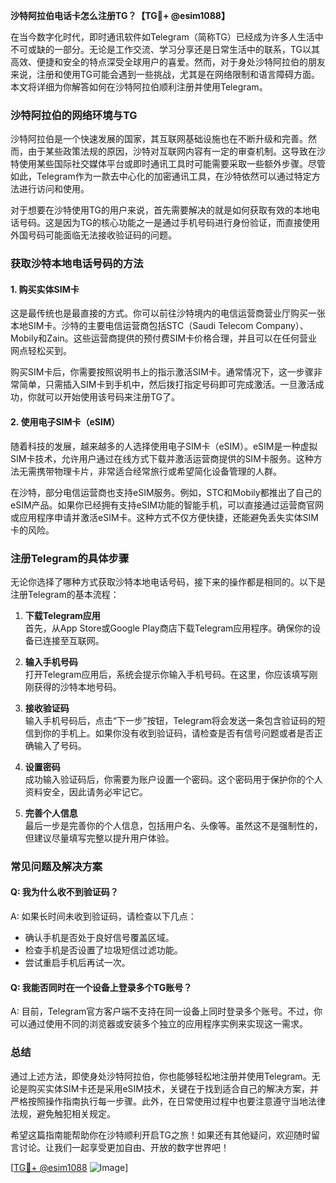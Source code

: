 **沙特阿拉伯电话卡怎么注册TG？【TG💪+ @esim1088】**

在当今数字化时代，即时通讯软件如Telegram（简称TG）已经成为许多人生活中不可或缺的一部分。无论是工作交流、学习分享还是日常生活中的联系，TG以其高效、便捷和安全的特点深受全球用户的喜爱。然而，对于身处沙特阿拉伯的朋友来说，注册和使用TG可能会遇到一些挑战，尤其是在网络限制和语言障碍方面。本文将详细为你解答如何在沙特阿拉伯顺利注册并使用Telegram。

### 沙特阿拉伯的网络环境与TG

沙特阿拉伯是一个快速发展的国家，其互联网基础设施也在不断升级和完善。然而，由于某些政策法规的原因，沙特对互联网内容有一定的审查机制。这导致在沙特使用某些国际社交媒体平台或即时通讯工具时可能需要采取一些额外步骤。尽管如此，Telegram作为一款去中心化的加密通讯工具，在沙特依然可以通过特定方法进行访问和使用。

对于想要在沙特使用TG的用户来说，首先需要解决的就是如何获取有效的本地电话号码。这是因为TG的核心功能之一是通过手机号码进行身份验证，而直接使用外国号码可能面临无法接收验证码的问题。

### 获取沙特本地电话号码的方法

#### 1. 购买实体SIM卡

这是最传统也是最直接的方式。你可以前往沙特境内的电信运营商营业厅购买一张本地SIM卡。沙特的主要电信运营商包括STC（Saudi Telecom Company）、Mobily和Zain。这些运营商提供的预付费SIM卡价格合理，并且可以在任何营业网点轻松买到。

购买SIM卡后，你需要按照说明书上的指示激活SIM卡。通常情况下，这一步骤非常简单，只需插入SIM卡到手机中，然后拨打指定号码即可完成激活。一旦激活成功，你就可以开始使用该号码来注册TG了。

#### 2. 使用电子SIM卡（eSIM）

随着科技的发展，越来越多的人选择使用电子SIM卡（eSIM）。eSIM是一种虚拟SIM卡技术，允许用户通过在线方式下载并激活运营商提供的SIM卡服务。这种方法无需携带物理卡片，非常适合经常旅行或希望简化设备管理的人群。

在沙特，部分电信运营商也支持eSIM服务。例如，STC和Mobily都推出了自己的eSIM产品。如果你已经拥有支持eSIM功能的智能手机，可以直接通过运营商官网或应用程序申请并激活eSIM卡。这种方式不仅方便快捷，还能避免丢失实体SIM卡的风险。

### 注册Telegram的具体步骤

无论你选择了哪种方式获取沙特本地电话号码，接下来的操作都是相同的。以下是注册Telegram的基本流程：

1. **下载Telegram应用**  
   首先，从App Store或Google Play商店下载Telegram应用程序。确保你的设备已连接至互联网。

2. **输入手机号码**  
   打开Telegram应用后，系统会提示你输入手机号码。在这里，你应该填写刚刚获得的沙特本地号码。

3. **接收验证码**  
   输入手机号码后，点击“下一步”按钮，Telegram将会发送一条包含验证码的短信到你的手机上。如果你没有收到验证码，请检查是否有信号问题或者是否正确输入了号码。

4. **设置密码**  
   成功输入验证码后，你需要为账户设置一个密码。这个密码用于保护你的个人资料安全，因此请务必牢记它。

5. **完善个人信息**  
   最后一步是完善你的个人信息，包括用户名、头像等。虽然这不是强制性的，但建议尽量填写完整以提升用户体验。

### 常见问题及解决方案

#### Q: 我为什么收不到验证码？
A: 如果长时间未收到验证码，请检查以下几点：
- 确认手机是否处于良好信号覆盖区域。
- 检查手机是否设置了垃圾短信过滤功能。
- 尝试重启手机后再试一次。

#### Q: 我能否同时在一个设备上登录多个TG账号？
A: 目前，Telegram官方客户端不支持在同一设备上同时登录多个账号。不过，你可以通过使用不同的浏览器或安装多个独立的应用程序实例来实现这一需求。

### 总结

通过上述方法，即使身处沙特阿拉伯，你也能够轻松地注册并使用Telegram。无论是购买实体SIM卡还是采用eSIM技术，关键在于找到适合自己的解决方案，并严格按照操作指南执行每一步骤。此外，在日常使用过程中也要注意遵守当地法律法规，避免触犯相关规定。

希望这篇指南能帮助你在沙特顺利开启TG之旅！如果还有其他疑问，欢迎随时留言讨论。让我们一起享受更加自由、开放的数字世界吧！

[[TG💪+ @esim1088](https://t.me/s/esim1088) ![Image](https://i.postimg.cc/4NQfJmqS/Snipaste-2025-05-13-00-14-12.png)]